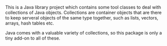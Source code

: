 This is a Java library project which contains some tool classes to deal with
collections of Java objects. Collections are container objects that are there
to keep serveral objects of the same type together, such as lists, vectors,
arrays, hash tables etc.

Java comes with a valuable variety of collections, so this package is only a
tiny add-on to all of these.
